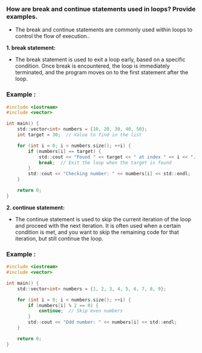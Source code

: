### How are break and continue statements used in loops? Provide examples.
</b>

- The break and continue statements are commonly used within loops to control the flow of execution..

<b>1. break statement:</b>

- The break statement is used to exit a loop early, based on a specific condition. Once break is encountered, the loop is immediately terminated, and the program moves on to the first statement after the loop.

###  Example :

```c
#include <iostream>
#include <vector>

int main() {
    std::vector<int> numbers = {10, 20, 30, 40, 50};
    int target = 30;  // Value to find in the list

    for (int i = 0; i < numbers.size(); ++i) {
        if (numbers[i] == target) {
            std::cout << "Found " << target << " at index " << i << ". Exiting loop.\n";
            break;  // Exit the loop when the target is found
        }
        std::cout << "Checking number: " << numbers[i] << std::endl;
    }

    return 0;
}
```


<b> 2. continue statement:</b>

- The continue statement is used to skip the current iteration of the loop and proceed with the next iteration. It is often used when a certain condition is met, and you want to skip the remaining code for that iteration, but still continue the loop.

### Example :

```c
#include <iostream>
#include <vector>

int main() {
    std::vector<int> numbers = {1, 2, 3, 4, 5, 6, 7, 8, 9};

    for (int i = 0; i < numbers.size(); ++i) {
        if (numbers[i] % 2 == 0) {
            continue;  // Skip even numbers
        }
        std::cout << "Odd number: " << numbers[i] << std::endl;
    }

    return 0;
}
```

